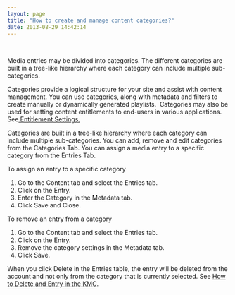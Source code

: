 ```yaml
---
layout: page
title: "How to create and manage content categories?"
date: 2013-08-29 14:42:14
---
```


 

Media entries may be divided into categories. The different categories are built in a tree-like hierarchy where each category can include multiple sub-categories.

Categories provide a logical structure for your site and assist with content management. You can use categories, along with metadata and filters to create manually or dynamically generated playlists.  Categories may also be used for setting content entitlements to end-users in various applications.  See<a href="http://knowledge.kaltura.com/node/646" target="_blank"> Entitlement Settings.</a>

Categories are built in a tree-like hierarchy where each category can include multiple sub-categories. You can add, remove and edit categories from the Categories Tab. You can assign a media entry to a specific category from the Entries Tab.

<p class="mce-procedure">
  To assign an entry to a specific category
</p>

1.  Go to the Content tab and select the Entries tab.
2.  Click on the Entry.
3.  Enter the Category in the Metadata tab. 
4.  Click Save and Close.

<span class="mce-procedure">To remove an entry from a category</span>

1.  Go to the Content tab and select the Entries tab.
2.  Click on the Entry.
3.  Remove the category settings in the Metadata tab.
4.  Click Save.

<p class="mce-note-graphic">
  When you click Delete in the Entries table, the entry will be deleted from the account and not only from the category that is currently selected. See <a href="http://knowledge.kaltura.com/node/253" target="_blank">How to Delete and Entry in the KMC</a>. <a href="file:///C:/Users/Debbie/Documents/KMC/Hercules/Kaltura_Management_Console_(KMC)_User_Manual_Hercules_updated.docx#_Delete_Multiple_Entries"><br /></a>
</p>